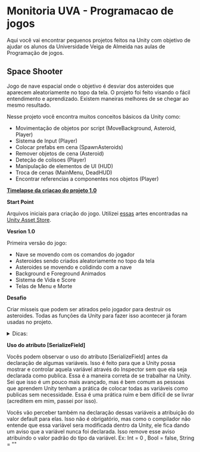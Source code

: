 # Monitoria UVA - Programacao de jogos
Aqui você vai encontrar pequenos projetos feitos na Unity com objetivo de ajudar os alunos da Universidade Veiga de Almeida nas aulas de Programação de jogos.

## Space Shooter
Jogo de nave espacial onde o objetivo é desviar dos asteroides que aparecem aleatoriamente no topo da tela. O projeto foi feito visando o fácil entendimento e aprendizado. Existem maneiras melhores de se chegar ao mesmo resultado.

Nesse projeto você encontra muitos conceitos básicos da Unity como:
- Movimentação de objetos por script (MoveBackground, Asteroid, Player)
- Sistema de Input (Player)
- Colocar prefabs em cena (SpawnAsteroids)
- Remover objetos de cena (Asteroid)
- Deteção de colisoes (Player)
- Manipulação de elementos de UI (HUD)
- Troca de cenas (MainMenu, DeadHUD)
- Encontrar referencias a componentes nos objetos (Player)

[**Timelapse da criacao do projeto 1.0**](https://youtu.be/2OJFkHa8TlI)

**Start Point**

Arquivos iniciais para criação do jogo. Utilizei [essas](https://assetstore.unity.com/packages/2d/environments/2d-space-kit-27662) artes encontradas na [Unity Asset Store](https://assetstore.unity.com/).

**Vesrion 1.0**

Primeira versão do jogo:
- Nave se movendo com os comandos do jogador
- Asteroides sendo criados aleatoriamente no topo da tela
- Asteroides se movendo e colidindo com a nave
- Background e Foreground Animados
- Sistema de Vida e Score
- Telas de Menu e Morte

**Desafio**

Criar misseis que podem ser atirados pelo jogador para destruir os asteroides. Todas as funções da Unity para fazer isso acontecer já foram usadas no projeto.

<details>
  <summary>Dicas:</summary>
  
- Criar Prefab do míssil (igual feito com o asteroide)

- Mover o míssil para cima (igual feito com os asteroides)

- Receber imput do jogador quendo ele aperta uma tecla (igual feito no Player)

- Colocar o míssil em jogo na posicao desejada (igual feito com os asteroides)

- Detectar a colisão do asteroide com o míssil (igual feito entre os asteroides e o Player)

- Destruir o asteroide e o míssil (igual feito com o asteroide)

  </details>
  
**Uso do atributo [SerializeField]**

Vocês podem observar o uso do atributo [SerializeField] antes da declaração de algumas variáveis. Isso é feito para que a Unity possa mostrar e controlar aquela variável através do Inspector sem que ela seja declarada como publica. Essa é a maneira correta de se trabalhar na Unity. Sei que isso é um pouco mais avançado, mas é bem comum as pessoas que aprendem Unity tenham a prática de colocar todas as variáveis como publicas sem necessidade. Essa é uma prática ruim e bem difícil de se livrar (acreditem em mim, passei por isso).

Vocês vão perceber também na declaração dessas variáveis a atribuição do valor default para elas. Isso não é obrigatório, mas como o compilador não entende que essa variável sera modificada dentro da Unity, ele fica dando um aviso que a variável nunca foi declarada. Isso remove esse aviso atribuindo o valor padrão do tipo da variável. Ex: Int = 0 , Bool = false, String = ""


